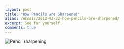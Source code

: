 ```yaml
---
layout: post
title: "How Pencils Are Sharpened"
alias: /essais/2012-03-22-how-pencils-are-sharpened/
excerpt: See for yourself.
comments: true
---
```


![Pencil sharpening](http://www.vincentbarr.com/assets/images/pencil-sharpening.gif)

<a href="https://plus.google.com/+VincentBarr0?rel=author"></a>